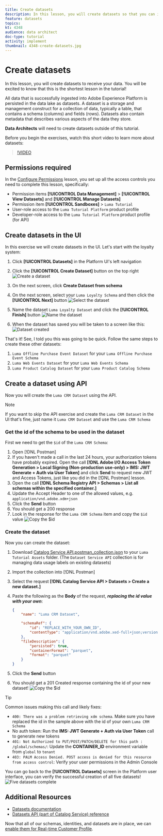 ```yaml
---
title: Create datasets
description: In this lesson, you will create datasets so that you can ingest data into them later on.
feature: datasets
topics: 
kt: 4348
audience: data architect
doc-type: tutorial
activity: implement
thumbnail: 4348-create-datasets.jpg
---
```


# Create datasets

<!--15min-->

In this lesson, you will create datasets to receive your data. You will be excited to know that this is the shortest lesson in the tutorial!

All data that is successfully ingested into Adobe Experience Platform is persisted in the data lake as datasets. A dataset is a storage and management construct for a collection of data, typically a table, that contains a schema (columns) and fields (rows). Datasets also contain metadata that describes various aspects of the data they store.

**Data Architects** will need to create datasets outside of this tutorial.

Before you begin the exercises, watch this short video to learn more about datasets:
>[!VIDEO](https://video.tv.adobe.com/v/27269?quality=12&learn=on)

## Permissions required

In the [Configure Permissions](configure-permissions.md) lesson, you set up all the access controls you need to complete this lesson, specifically:

* Permission items **[!UICONTROL Data Management]** > **[!UICONTROL View Datasets]** and **[!UICONTROL Manage Datasets]**
* Permission item **[!UICONTROL Sandboxes]** > `Luma Tutorial`
* User-role access to the `Luma Tutorial Platform` product profile
* Developer-role access to the `Luma Tutorial Platform` product profile (for API)

## Create datasets in the UI

In this exercise we will create datasets in the UI. Let's start with the loyalty system:

1. Click **[!UICONTROL Datasets]** in the Platform UI's left navigation
1. Click the **[!UICONTROL Create Dataset]** button on the top right
    ![Create a dataset](assets/datasets-createDataset.png)

1. On the next screen, click **Create Dataset from schema** 
1. On the next screen, select your `Luma Loyalty Schema` and then click the **[!UICONTROL Next]** button
    ![Select the dataset](assets/datasets-selectSchema.png)

1. Name the dataset `Luma Loyalty Dataset` and click the **[!UICONTROL Finish]** button
    ![Name the dataset](assets/datasets-nameDataset.png)
1. When the dataset has saved you will be taken to a screen like this:
    ![Dataset created](assets/datasets-created.png)

That's it! See, I told you this was going to be quick. Follow the same steps to create these other datasets:

1. `Luma Offline Purchase Event Dataset` for your `Luma Offline Purchase Event Schema`
1. `Luma Web Events Dataset` for your `Luma Web Events Schema`
1. `Luma Product Catalog Dataset` for your `Luma Product Catalog Schema`


## Create a dataset using API

Now you will create the `Luma CRM Dataset` using the API. 

>[!NOTE]
>
>If you want to skip the API exercise and create the `Luma CRM Dataset` in the UI that's fine, just name it `Luma CRM Dataset` and use the `Luma CRM Schema`

### Get the id of the schema to be used in the dataset

First we need to get the `$id` of the `Luma CRM Schema`:

1. Open [!DNL Postman]
1. If you haven't made a call in the last 24 hours, your authorization tokens have probably expired. Open the call **[!DNL Adobe I/O Access Token Generation > Local Signing (Non-production use-only) > IMS: JWT Generate + Auth via User Token]** and click **Send** to request new JWT and Access Tokens, just like you did in the [!DNL Postman] lesson.
1. Open the call **[!DNL Schema Registry API > Schemas > List all schemas within the specified container.]**
1. Update the Accept Header to one of the allowed values, e.g. `application/vnd.adobe.xdm+json`
1. Click the **Send** button
1. You should get a 200 response
1. Look in the response for the `Luma CRM Schema` item and copy the `$id` value
 ![Copy the $id](assets/dataset-crm-getSchemaId.png) 

### Create the dataset

Now you can create the dataset:

1. Download [Catalog Service API.postman_collection.json](https://raw.githubusercontent.com/adobe/experience-platform-postman-samples/master/apis/experience-platform/Catalog%20Service%20API.postman_collection.json) to your `Luma Tutorial Assets` folder. (The `Dataset Service API` collection is for managing data usage labels on existing datasets)
1. Import the collection into [!DNL Postman]
1. Select the request **[!DNL Catalog Service API > Datasets > Create a new dataset.]**
1. Paste the following as the **Body** of the request, ***replacing the id value with your own***:

    ```json
    {
        "name": "Luma CRM Dataset",

        "schemaRef": {
            "id": "REPLACE_WITH_YOUR_OWN_ID",
            "contentType": "application/vnd.adobe.xed-full+json;version=1"
        },
        "fileDescription": {
            "persisted": true,
            "containerFormat": "parquet",
            "format": "parquet"
        }
    }
    ```

1. Click the **Send** button
1. You should get a 201 Created response containing the id of your new dataset!
    ![Copy the $id](assets/datasets-crm-created.png) 
   
>[!TIP]
>
> Common issues making this call and likely fixes:
>
> * `400: There was a problem retrieving xdm schema`. Make sure you have replaced the id in the sample above with the id of your own `Luma CRM Schema`
> * No auth token: Run the **IMS: JWT Generate + Auth via User Token** call to generate new tokens
> * `401: Not Authorized to PUT/POST/PATCH/DELETE for this path : /global/schemas/`: Update the **CONTAINER_ID** environment variable from `global` to `tenant`
> * `403: PALM Access Denied. POST access is denied for this resource from access control`: Verify your user permissions in the Admin Console


You can go back to the **[!UICONTROL Datasets]** screen in the Platform user interface, you can verify the successful creation of all five datasets!
![Five datasets complete](assets/datasets-allComplete.png) 


## Additional Resources

* [Datasets documentation](https://docs.adobe.com/content/help/en/experience-platform/catalog/datasets/overview.html)
* [Datasets API (part of Catalog Service) reference](https://www.adobe.io/apis/experienceplatform/home/api-reference.html#/Datasets)

Now that all of our schemas, identities, and datasets are in place, we can [enable them for Real-time Customer Profile](enable-profiles.md).